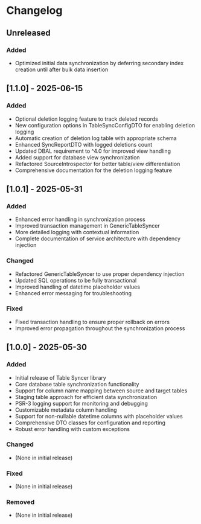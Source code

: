 # Changelog

## Unreleased
### Added
- Optimized initial data synchronization by deferring secondary index creation until after bulk data insertion

## [1.1.0] - 2025-06-15
### Added
- Optional deletion logging feature to track deleted records
- New configuration options in TableSyncConfigDTO for enabling deletion logging
- Automatic creation of deletion log table with appropriate schema
- Enhanced SyncReportDTO with logged deletions count
- Updated DBAL requirement to ^4.0 for improved view handling
- Added support for database view synchronization
- Refactored SourceIntrospector for better table/view differentiation
- Comprehensive documentation for the deletion logging feature

## [1.0.1] - 2025-05-31
### Added
- Enhanced error handling in synchronization process
- Improved transaction management in GenericTableSyncer
- More detailed logging with contextual information
- Complete documentation of service architecture with dependency injection

### Changed
- Refactored GenericTableSyncer to use proper dependency injection
- Updated SQL operations to be fully transactional
- Improved handling of datetime placeholder values
- Enhanced error messaging for troubleshooting

### Fixed
- Fixed transaction handling to ensure proper rollback on errors
- Improved error propagation throughout the synchronization process

## [1.0.0] - 2025-05-30
### Added
- Initial release of Table Syncer library
- Core database table synchronization functionality
- Support for column name mapping between source and target tables
- Staging table approach for efficient data synchronization
- PSR-3 logging support for monitoring and debugging
- Customizable metadata column handling
- Support for non-nullable datetime columns with placeholder values
- Comprehensive DTO classes for configuration and reporting
- Robust error handling with custom exceptions

### Changed
- (None in initial release)

### Fixed
- (None in initial release)

### Removed
- (None in initial release)